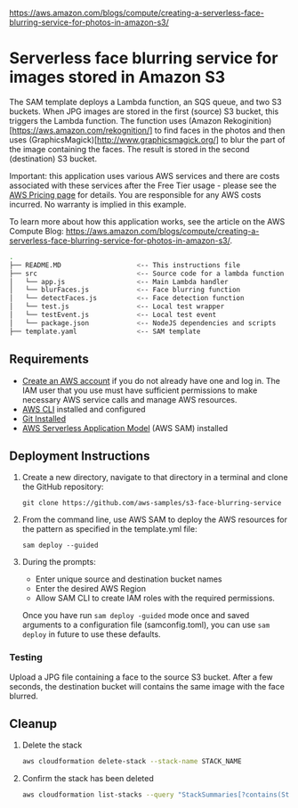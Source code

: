 https://aws.amazon.com/blogs/compute/creating-a-serverless-face-blurring-service-for-photos-in-amazon-s3/

# Serverless face blurring service for images stored in Amazon S3

The SAM template deploys a Lambda function, an SQS queue, and two S3 buckets. When JPG images are stored in the first (source) S3 bucket, this triggers the Lambda function. The function uses (Amazon Rekoginition)[https://aws.amazon.com/rekognition/] to find faces in the photos and then uses (GraphicsMagick)[http://www.graphicsmagick.org/] to blur the part of the image containing the faces. The result is stored in the second (destination) S3 bucket.

Important: this application uses various AWS services and there are costs associated with these services after the Free Tier usage - please see the [AWS Pricing page](https://aws.amazon.com/pricing/) for details. You are responsible for any AWS costs incurred. No warranty is implied in this example.

To learn more about how this application works, see the article on the AWS Compute Blog: https://aws.amazon.com/blogs/compute/creating-a-serverless-face-blurring-service-for-photos-in-amazon-s3/.

```bash
.
├── README.MD                   <-- This instructions file
├── src                         <-- Source code for a lambda function
│   └── app.js                  <-- Main Lambda handler
│   └── blurFaces.js            <-- Face blurring function
│   └── detectFaces.js          <-- Face detection function
│   └── test.js                 <-- Local test wrapper
│   └── testEvent.js            <-- Local test event
│   └── package.json            <-- NodeJS dependencies and scripts
├── template.yaml               <-- SAM template
```

## Requirements

* [Create an AWS account](https://portal.aws.amazon.com/gp/aws/developer/registration/index.html) if you do not already have one and log in. The IAM user that you use must have sufficient permissions to make necessary AWS service calls and manage AWS resources.
* [AWS CLI](https://docs.aws.amazon.com/cli/latest/userguide/install-cliv2.html) installed and configured
* [Git Installed](https://git-scm.com/book/en/v2/Getting-Started-Installing-Git)
* [AWS Serverless Application Model](https://docs.aws.amazon.com/serverless-application-model/latest/developerguide/serverless-sam-cli-install.html) (AWS SAM) installed

## Deployment Instructions

1. Create a new directory, navigate to that directory in a terminal and clone the GitHub repository:
    ``` 
    git clone https://github.com/aws-samples/s3-face-blurring-service
    ```
1. From the command line, use AWS SAM to deploy the AWS resources for the pattern as specified in the template.yml file:
    ```
    sam deploy --guided
    ```
1. During the prompts:
    * Enter unique source and destination bucket names
    * Enter the desired AWS Region
    * Allow SAM CLI to create IAM roles with the required permissions.

    Once you have run `sam deploy -guided` mode once and saved arguments to a configuration file (samconfig.toml), you can use `sam deploy` in future to use these defaults.
  
### Testing

Upload a JPG file containing a face to the source S3 bucket. After a few seconds, the destination bucket will contains the same image with the face blurred.

## Cleanup
 
1. Delete the stack
    ```bash
    aws cloudformation delete-stack --stack-name STACK_NAME
    ```
1. Confirm the stack has been deleted
    ```bash
    aws cloudformation list-stacks --query "StackSummaries[?contains(StackName,'STACK_NAME')].StackStatus"
    ```